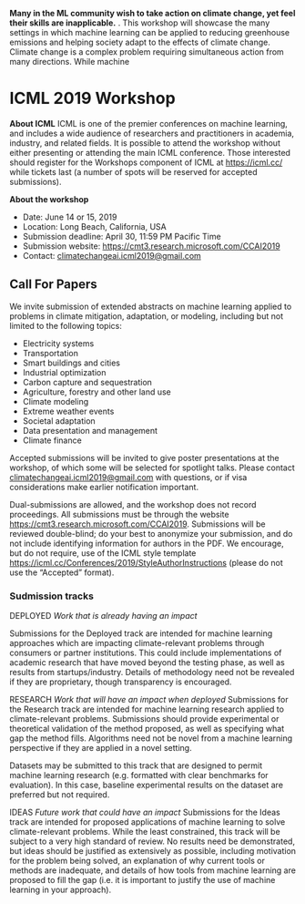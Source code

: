 
**Many in the ML community wish to take action on climate change, yet feel their skills are inapplicable.** . This workshop will showcase the many settings in which machine learning can be applied to reducing greenhouse emissions and helping society adapt to the effects of climate change. Climate change is a complex problem requiring simultaneous action from many directions. While machine 

# ICML 2019 Workshop

**About ICML** ICML is one of the premier conferences on machine learning, and includes a wide audience of researchers and practitioners in academia, industry, and related fields. It is possible to attend the workshop without either presenting or attending the main ICML conference. Those interested should register for the Workshops component of ICML at https://icml.cc/ while tickets last (a number of spots will be reserved for accepted submissions).

**About the workshop**
 - Date:  June 14 or 15, 2019
 - Location:   Long Beach, California, USA
 - Submission deadline:  April 30, 11:59 PM Pacific Time
 - Submission website:  https://cmt3.research.microsoft.com/CCAI2019
 - Contact: climatechangeai.icml2019@gmail.com

## Call For Papers
We invite submission of extended abstracts on machine learning applied to problems in climate mitigation, adaptation, or modeling, including but not limited to the following topics:
 - Electricity systems
 - Transportation
 - Smart buildings and cities
 - Industrial optimization
 - Carbon capture and sequestration
 - Agriculture, forestry and other land use
 - Climate modeling
 - Extreme weather events
 - Societal adaptation
 - Data presentation and management
 - Climate finance

Accepted submissions will be invited to give poster presentations at the workshop, of which some will be selected for spotlight talks.  Please contact climatechangeai.icml2019@gmail.com with questions, or if visa considerations make earlier notification important.

Dual-submissions are allowed, and the workshop does not record proceedings. All submissions must be through the website https://cmt3.research.microsoft.com/CCAI2019. Submissions will be reviewed double-blind; do your best to anonymize your submission, and do not include identifying information for authors in the PDF. We encourage, but do not require, use of the ICML style template https://icml.cc/Conferences/2019/StyleAuthorInstructions (please do not use the “Accepted” format).

### Sudmission tracks

DEPLOYED
*Work that is already having an impact*

Submissions for the Deployed track are intended for machine learning approaches which are impacting climate-relevant problems through consumers or partner institutions. This could include implementations of academic research that have moved beyond the testing phase, as well as results from startups/industry. Details of methodology need not be revealed if they are proprietary, though transparency is encouraged.

RESEARCH
*Work that will have an impact when deployed*
Submissions for the Research track are intended for machine learning research applied to climate-relevant problems. Submissions should provide experimental or theoretical validation of the method proposed, as well as specifying what gap the method fills. Algorithms need not be novel from a machine learning perspective if they are applied in a novel setting.

Datasets may be submitted to this track that are designed to permit machine learning research (e.g. formatted with clear benchmarks for evaluation). In this case, baseline experimental results on the dataset are preferred but not required.

IDEAS
*Future work that could have an impact*
Submissions for the Ideas track are intended for proposed applications of machine learning to solve climate-relevant problems. While the least constrained, this track will be subject to a very high standard of review. No results need be demonstrated, but ideas should be justified as extensively as possible, including motivation for the problem being solved, an explanation of why current tools or methods are inadequate, and details of how tools from machine learning are proposed to fill the gap (i.e. it is important to justify the use of machine learning in your approach).
